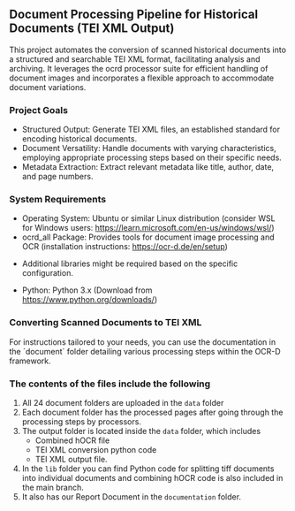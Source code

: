 ## Document Processing Pipeline for Historical Documents (TEI XML Output)
This project automates the conversion of scanned historical documents into a structured and searchable TEI XML  format, facilitating analysis and archiving. It leverages the ocrd processor suite for efficient handling of document images and incorporates a flexible approach to accommodate document variations.

### Project Goals
* Structured Output: Generate TEI XML files, an established standard for encoding historical documents.
* Document Versatility: Handle documents with varying characteristics, employing appropriate processing steps based on their specific needs.
* Metadata Extraction: Extract relevant metadata like title, author, date, and page numbers.
  
### System Requirements
* Operating System: Ubuntu or similar Linux distribution (consider WSL for Windows users: https://learn.microsoft.com/en-us/windows/wsl/)
* ocrd_all Package: Provides tools for document image processing and OCR (installation instructions: https://ocr-d.de/en/setup)
- Additional libraries might be required based on the specific configuration.
* Python: Python 3.x (Download from https://www.python.org/downloads/)

### Converting Scanned Documents to TEI XML
For instructions tailored to your needs, you can use the documentation in the ´document´ folder detailing various processing steps within the OCR-D framework.

### The contents of the files include the following

1. All 24 document folders are uploaded in the `data` folder
2. Each document folder has the processed pages after going through the processing steps by processors.
3. The output folder is located inside the `data` folder, which includes
     - Combined hOCR file 
     - TEI XML conversion python code 
     - TEI XML output file.
4. In the `lib` folder you can find Python code for splitting tiff documents into individual documents and combining hOCR code is also included in the main branch.
5. It also has our Report Document in the `documentation` folder.
